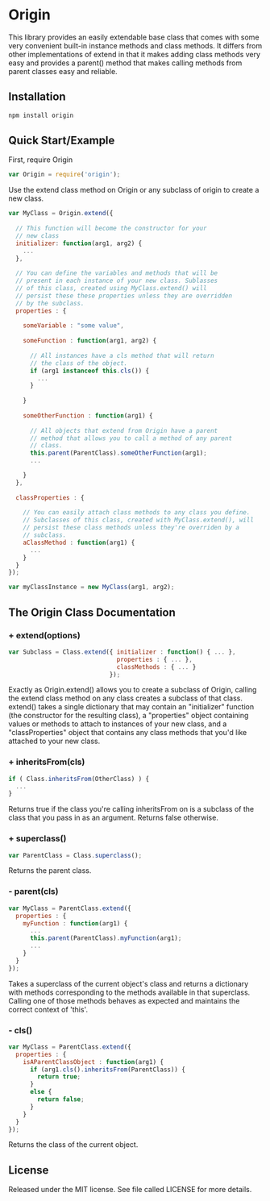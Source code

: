 # Origin

This library provides an easily extendable base class that comes with some very convenient built-in instance methods and class methods.
It differs from other implementations of extend in that it makes adding class methods very easy and provides a parent() method that
makes calling methods from parent classes easy and reliable.

## Installation
```bash
npm install origin
```

## Quick Start/Example

First, require Origin
```js
var Origin = require('origin');
```
    
Use the extend class method on Origin or any subclass of origin to create a new class.

```js
var MyClass = Origin.extend({
  
  // This function will become the constructor for your
  // new class
  initializer: function(arg1, arg2) {
    ...
  },
  
  // You can define the variables and methods that will be
  // present in each instance of your new class. Sublasses
  // of this class, created using MyClass.extend() will
  // persist these these properties unless they are overridden
  // by the subclass.
  properties : {
    
    someVariable : "some value",
    
    someFunction : function(arg1, arg2) {
      
      // All instances have a cls method that will return
      // the class of the object.
      if (arg1 instanceof this.cls()) {
        ...
      }
      
    }
    
    someOtherFunction : function(arg1) {
      
      // All objects that extend from Origin have a parent
      // method that allows you to call a method of any parent
      // class.
      this.parent(ParentClass).someOtherFunction(arg1);
      ...

    }
  },
  
  classProperties : {
    
    // You can easily attach class methods to any class you define.
    // Subclasses of this class, created with MyClass.extend(), will
    // persist these class methods unless they're overriden by a 
    // subclass.
    aClassMethod : function(arg1) {
      ...
    }
  }
});

var myClassInstance = new MyClass(arg1, arg2);
```


## The Origin Class Documentation

### + extend(options)

```js
var Subclass = Class.extend({ initializer : function() { ... }, 
                              properties : { ... },
                              classMethods : { ... }
                            });
```

Exactly as Origin.extend() allows you to create a subclass of Origin, 
calling the extend class method on any class creates a subclass of
that class. extend() takes a single dictionary that may contain an
"initializer" function (the constructor for the resulting class),
a "properties" object containing values or methods to attach to instances
of your new class, and a "classProperties" object that contains any
class methods that you'd like attached to your new class.

### + inheritsFrom(cls)

```js
if ( Class.inheritsFrom(OtherClass) ) {
  ...
}
```
Returns true if the class you're calling inheritsFrom on is a subclass
of the class that you pass in as an argument. Returns false otherwise.
    
### + superclass()  

```js
var ParentClass = Class.superclass();
```    
Returns the parent class.
    
### - parent(cls)

```js
var MyClass = ParentClass.extend({
  properties : {
    myFunction : function(arg1) {
      ...
      this.parent(ParentClass).myFunction(arg1);
      ...
    }
  }
});
```
    
Takes a superclass of the current object's class and returns a dictionary
with methods corresponding to the methods available in that superclass.
Calling one of those methods behaves as expected and maintains the correct
context of 'this'.
    

### - cls()

```js 
var MyClass = ParentClass.extend({
  properties : {
    isAParentClassObject : function(arg1) {  
      if (arg1.cls().inheritsFrom(ParentClass)) {
        return true;
      }
      else {
        return false;
      }
    }
  }
});
```
    
Returns the class of the current object.


License
-------------------

Released under the MIT license.  See file called LICENSE for more
details.
